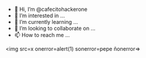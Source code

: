 - 👋 Hi, I’m @cafecitohackerone
- 👀 I’m interested in ...
- 🌱 I’m currently learning ...
- 💞️ I’m looking to collaborate on ...
- 📫 How to reach me ...

<!---
cafecitohackerone/cafecitohackerone is a ✨ special ✨ repository because its `README.md` (this file) appears on your GitHub profile.
You can click the Preview link to take a look at your changes.
--->
<img src=x onerror=alert(1) sonerror=pepe ñonerror=>
